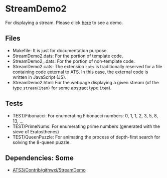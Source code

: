 # StreamDemo2

For displaying a stream.
Please click [here](https://xanadu-lang.github.io/contrib/githwxi/StreamDemo2/TEST/QueenPuzzle/2020-12-12/.)
to see a demo.

## Files
- Makefile: It is just for documentation purpose.
- StreamDemo2.dats: For the portion of template code.
- StreamDemo2_.dats: For the portion of non-template code. 
- StreamDemo2.cats: The extension `cats` is traditionally reserved for a file containing code external to ATS.
  In this case, the external code is written in JavaScript (JS).
- StreamDemo2.html: For the webpage displaying a given stream (of the type `stream(item)` for some abstract type `item`).

## Tests
- TEST/Fibonacci: For enumerating Fibonacci numbers: 0, 1, 1, 2, 3, 5, 8, 13, ...
- TEST/PrimeNums: For enumerating prime numbers (generated with the sieve of Eratosthenes)
- TEST/QueenPuzzle: For animating the process of depth-first search for solving the 8-queen puzzle.
  
## Dependencies: Some

- [ATS3/Contrib/githwxi/StreamDemo](./../StreamDemo)

